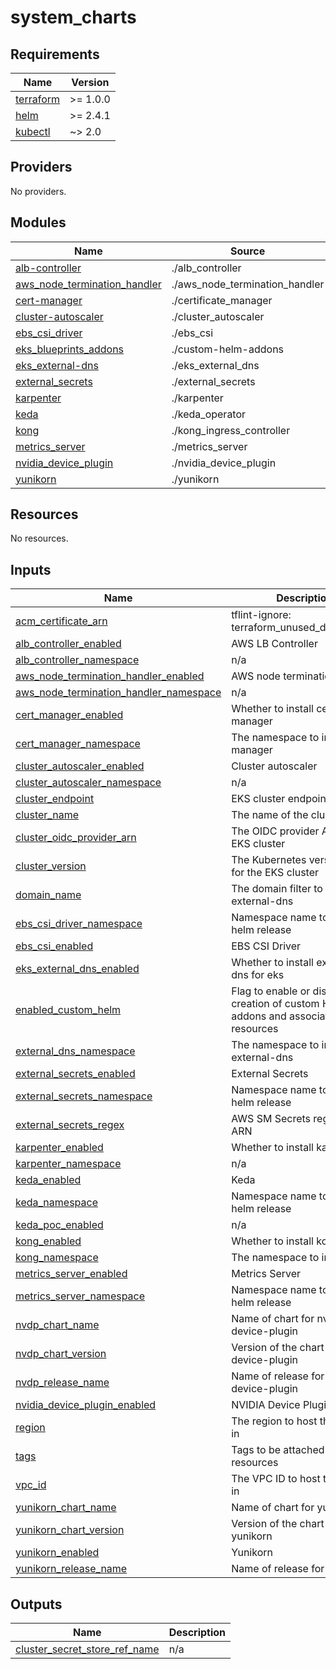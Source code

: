 # system_charts

<!-- BEGIN_TF_DOCS -->
## Requirements

| Name | Version |
|------|---------|
| <a name="requirement_terraform"></a> [terraform](#requirement\_terraform) | >= 1.0.0 |
| <a name="requirement_helm"></a> [helm](#requirement\_helm) | >= 2.4.1 |
| <a name="requirement_kubectl"></a> [kubectl](#requirement\_kubectl) | ~> 2.0 |

## Providers

No providers.

## Modules

| Name | Source | Version |
|------|--------|---------|
| <a name="module_alb-controller"></a> [alb-controller](#module\_alb-controller) | ./alb_controller | n/a |
| <a name="module_aws_node_termination_handler"></a> [aws\_node\_termination\_handler](#module\_aws\_node\_termination\_handler) | ./aws_node_termination_handler | n/a |
| <a name="module_cert-manager"></a> [cert-manager](#module\_cert-manager) | ./certificate_manager | n/a |
| <a name="module_cluster-autoscaler"></a> [cluster-autoscaler](#module\_cluster-autoscaler) | ./cluster_autoscaler | n/a |
| <a name="module_ebs_csi_driver"></a> [ebs\_csi\_driver](#module\_ebs\_csi\_driver) | ./ebs_csi | n/a |
| <a name="module_eks_blueprints_addons"></a> [eks\_blueprints\_addons](#module\_eks\_blueprints\_addons) | ./custom-helm-addons | n/a |
| <a name="module_eks_external-dns"></a> [eks\_external-dns](#module\_eks\_external-dns) | ./eks_external_dns | n/a |
| <a name="module_external_secrets"></a> [external\_secrets](#module\_external\_secrets) | ./external_secrets | n/a |
| <a name="module_karpenter"></a> [karpenter](#module\_karpenter) | ./karpenter | n/a |
| <a name="module_keda"></a> [keda](#module\_keda) | ./keda_operator | n/a |
| <a name="module_kong"></a> [kong](#module\_kong) | ./kong_ingress_controller | n/a |
| <a name="module_metrics_server"></a> [metrics\_server](#module\_metrics\_server) | ./metrics_server | n/a |
| <a name="module_nvidia_device_plugin"></a> [nvidia\_device\_plugin](#module\_nvidia\_device\_plugin) | ./nvidia_device_plugin | n/a |
| <a name="module_yunikorn"></a> [yunikorn](#module\_yunikorn) | ./yunikorn | n/a |

## Resources

No resources.

## Inputs

| Name | Description | Type | Default | Required |
|------|-------------|------|---------|:--------:|
| <a name="input_acm_certificate_arn"></a> [acm\_certificate\_arn](#input\_acm\_certificate\_arn) | tflint-ignore: terraform\_unused\_declarations | `string` | n/a | yes |
| <a name="input_alb_controller_enabled"></a> [alb\_controller\_enabled](#input\_alb\_controller\_enabled) | AWS LB Controller | `bool` | `false` | no |
| <a name="input_alb_controller_namespace"></a> [alb\_controller\_namespace](#input\_alb\_controller\_namespace) | n/a | `string` | `"kube-system"` | no |
| <a name="input_aws_node_termination_handler_enabled"></a> [aws\_node\_termination\_handler\_enabled](#input\_aws\_node\_termination\_handler\_enabled) | AWS node termination handler | `bool` | `false` | no |
| <a name="input_aws_node_termination_handler_namespace"></a> [aws\_node\_termination\_handler\_namespace](#input\_aws\_node\_termination\_handler\_namespace) | n/a | `string` | `"kube-system"` | no |
| <a name="input_cert_manager_enabled"></a> [cert\_manager\_enabled](#input\_cert\_manager\_enabled) | Whether to install cert-manager | `bool` | `false` | no |
| <a name="input_cert_manager_namespace"></a> [cert\_manager\_namespace](#input\_cert\_manager\_namespace) | The namespace to install cert-manager | `string` | `"cert-manager"` | no |
| <a name="input_cluster_autoscaler_enabled"></a> [cluster\_autoscaler\_enabled](#input\_cluster\_autoscaler\_enabled) | Cluster autoscaler | `bool` | `false` | no |
| <a name="input_cluster_autoscaler_namespace"></a> [cluster\_autoscaler\_namespace](#input\_cluster\_autoscaler\_namespace) | n/a | `string` | `"kube-system"` | no |
| <a name="input_cluster_endpoint"></a> [cluster\_endpoint](#input\_cluster\_endpoint) | EKS cluster endpoint | `string` | n/a | yes |
| <a name="input_cluster_name"></a> [cluster\_name](#input\_cluster\_name) | The name of the cluster | `string` | n/a | yes |
| <a name="input_cluster_oidc_provider_arn"></a> [cluster\_oidc\_provider\_arn](#input\_cluster\_oidc\_provider\_arn) | The OIDC provider ARN for the EKS cluster | `string` | `"arn:aws:iam::account-id:oidc-provider/oidc.eks.region.amazonaws.com/id"` | no |
| <a name="input_cluster_version"></a> [cluster\_version](#input\_cluster\_version) | The Kubernetes version to use for the EKS cluster | `string` | n/a | yes |
| <a name="input_domain_name"></a> [domain\_name](#input\_domain\_name) | The domain filter to install external-dns | `string` | n/a | yes |
| <a name="input_ebs_csi_driver_namespace"></a> [ebs\_csi\_driver\_namespace](#input\_ebs\_csi\_driver\_namespace) | Namespace name to deploy helm release | `string` | `"kube-system"` | no |
| <a name="input_ebs_csi_enabled"></a> [ebs\_csi\_enabled](#input\_ebs\_csi\_enabled) | EBS CSI Driver | `bool` | `false` | no |
| <a name="input_eks_external_dns_enabled"></a> [eks\_external\_dns\_enabled](#input\_eks\_external\_dns\_enabled) | Whether to install external-dns for eks | `bool` | `false` | no |
| <a name="input_enabled_custom_helm"></a> [enabled\_custom\_helm](#input\_enabled\_custom\_helm) | Flag to enable or disable the creation of custom Helm addons and associated resources | `bool` | `false` | no |
| <a name="input_external_dns_namespace"></a> [external\_dns\_namespace](#input\_external\_dns\_namespace) | The namespace to install external-dns | `string` | `"external-dns"` | no |
| <a name="input_external_secrets_enabled"></a> [external\_secrets\_enabled](#input\_external\_secrets\_enabled) | External Secrets | `bool` | `false` | no |
| <a name="input_external_secrets_namespace"></a> [external\_secrets\_namespace](#input\_external\_secrets\_namespace) | Namespace name to deploy helm release | `string` | `"kube-system"` | no |
| <a name="input_external_secrets_regex"></a> [external\_secrets\_regex](#input\_external\_secrets\_regex) | AWS SM Secrets regex for ARN | `string` | `"*"` | no |
| <a name="input_karpenter_enabled"></a> [karpenter\_enabled](#input\_karpenter\_enabled) | Whether to install karpenter | `bool` | `false` | no |
| <a name="input_karpenter_namespace"></a> [karpenter\_namespace](#input\_karpenter\_namespace) | n/a | `string` | `"kube-system"` | no |
| <a name="input_keda_enabled"></a> [keda\_enabled](#input\_keda\_enabled) | Keda | `bool` | `false` | no |
| <a name="input_keda_namespace"></a> [keda\_namespace](#input\_keda\_namespace) | Namespace name to deploy helm release | `string` | `"keda"` | no |
| <a name="input_keda_poc_enabled"></a> [keda\_poc\_enabled](#input\_keda\_poc\_enabled) | n/a | `bool` | `false` | no |
| <a name="input_kong_enabled"></a> [kong\_enabled](#input\_kong\_enabled) | Whether to install kong | `bool` | `false` | no |
| <a name="input_kong_namespace"></a> [kong\_namespace](#input\_kong\_namespace) | The namespace to install kong | `string` | `"kong"` | no |
| <a name="input_metrics_server_enabled"></a> [metrics\_server\_enabled](#input\_metrics\_server\_enabled) | Metrics Server | `bool` | `false` | no |
| <a name="input_metrics_server_namespace"></a> [metrics\_server\_namespace](#input\_metrics\_server\_namespace) | Namespace name to deploy helm release | `string` | `"kube-system"` | no |
| <a name="input_nvdp_chart_name"></a> [nvdp\_chart\_name](#input\_nvdp\_chart\_name) | Name of chart for nvidia-device-plugin | `string` | n/a | yes |
| <a name="input_nvdp_chart_version"></a> [nvdp\_chart\_version](#input\_nvdp\_chart\_version) | Version of the chart for nvidia-device-plugin | `string` | n/a | yes |
| <a name="input_nvdp_release_name"></a> [nvdp\_release\_name](#input\_nvdp\_release\_name) | Name of release for nvidia-device-plugin | `string` | n/a | yes |
| <a name="input_nvidia_device_plugin_enabled"></a> [nvidia\_device\_plugin\_enabled](#input\_nvidia\_device\_plugin\_enabled) | NVIDIA Device Plugin | `bool` | `false` | no |
| <a name="input_region"></a> [region](#input\_region) | The region to host the cluster in | `string` | n/a | yes |
| <a name="input_tags"></a> [tags](#input\_tags) | Tags to be attached to resources | `map(string)` | n/a | yes |
| <a name="input_vpc_id"></a> [vpc\_id](#input\_vpc\_id) | The VPC ID to host the cluster in | `string` | n/a | yes |
| <a name="input_yunikorn_chart_name"></a> [yunikorn\_chart\_name](#input\_yunikorn\_chart\_name) | Name of chart for yunikorn | `string` | n/a | yes |
| <a name="input_yunikorn_chart_version"></a> [yunikorn\_chart\_version](#input\_yunikorn\_chart\_version) | Version of the chart for yunikorn | `string` | n/a | yes |
| <a name="input_yunikorn_enabled"></a> [yunikorn\_enabled](#input\_yunikorn\_enabled) | Yunikorn | `bool` | `false` | no |
| <a name="input_yunikorn_release_name"></a> [yunikorn\_release\_name](#input\_yunikorn\_release\_name) | Name of release for yunikorn | `string` | n/a | yes |

## Outputs

| Name | Description |
|------|-------------|
| <a name="output_cluster_secret_store_ref_name"></a> [cluster\_secret\_store\_ref\_name](#output\_cluster\_secret\_store\_ref\_name) | n/a |
<!-- END_TF_DOCS -->
